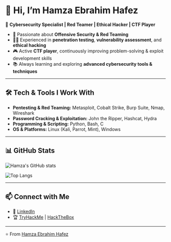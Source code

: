 # 👋 Hi, I’m Hamza Ebrahim Hafez

🎯 **Cybersecurity Specialist | Red Teamer | Ethical Hacker | CTF Player**  

- 🔐 Passionate about **Offensive Security & Red Teaming**  
- 🕵️‍♂️ Experienced in **penetration testing**, **vulnerability assessment**, and **ethical hacking**  
- 🎮 Active **CTF player**, continuously improving problem-solving & exploit development skills  
- 📚 Always learning and exploring **advanced cybersecurity tools & techniques**  

---

## 🛠️ Tech & Tools I Work With
- **Pentesting & Red Teaming:** Metasploit, Cobalt Strike, Burp Suite, Nmap, Wireshark  
- **Password Cracking & Exploitation:** John the Ripper, Hashcat, Hydra  
- **Programming & Scripting:** Python, Bash, C  
- **OS & Platforms:** Linux (Kali, Parrot, Mint), Windows  

---

## 📊 GitHub Stats
![Hamza's GitHub stats](https://github-readme-stats.vercel.app/api?username=YOUR-USERNAME&show_icons=true&theme=radical)  

![Top Langs](https://github-readme-stats.vercel.app/api/top-langs/?username=YOUR-USERNAME&layout=compact&theme=radical)  

---

## 📫 Connect with Me
- 💼 [LinkedIn](https://www.linkedin.com/in/hamza-ibrahim-hafez)  
- 🏆 [TryHackMe](https://tryhackme.com/p/YOUR-PROFILE) | [HackTheBox](https://app.hackthebox.com/profile/YOUR-PROFILE)  

---

⭐️ From [Hamza Ebrahim Hafez](https://github.com/YOUR-USERNAME)  
